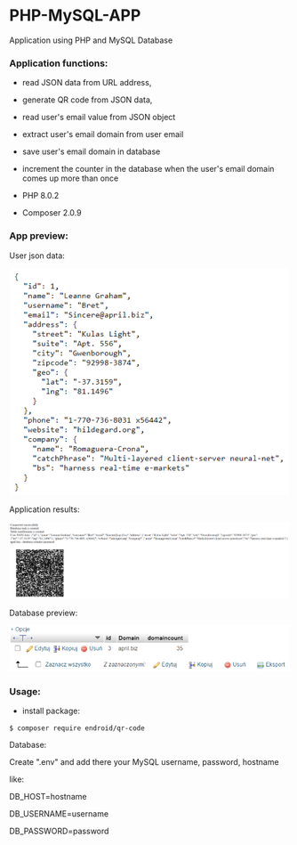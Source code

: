# PHP-MySQL-APP
Application using PHP and MySQL Database


### Application functions: 

- read JSON data from URL address,
- generate QR code from JSON data,
- read user's email value from JSON object
- extract user's email domain from user email
- save user's email domain in database
- increment the counter in the database when the user's email domain comes up more than once


- PHP 8.0.2
- Composer 2.0.9


### App preview:

User json data:

![user-json-data](https://github.com/dawid4374/PHP-MySQL-APP/blob/main/uploads/user-json.PNG?raw=true)

Application results:

![results](https://github.com/dawid4374/PHP-MySQL-APP/blob/main/uploads/task-preview.PNG?raw=true)

Database preview:

![database-results](https://github.com/dawid4374/PHP-MySQL-APP/blob/main/uploads/database-preview.PNG?raw=true)


### Usage:

- install package:
```
$ composer require endroid/qr-code
```

Database:

Create ".env" and add there your MySQL username, password, hostname

like:

DB_HOST=hostname

DB_USERNAME=username

DB_PASSWORD=password
